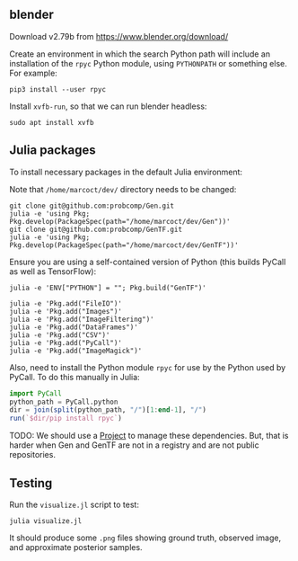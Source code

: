 ## blender

Download v2.79b from https://www.blender.org/download/

Create an environment in which the search Python path will include an installation of the `rpyc` Python module, using `PYTHONPATH` or something else.
For example:
```
pip3 install --user rpyc
```

Install `xvfb-run`, so that we can run blender headless:
```
sudo apt install xvfb
```

## Julia packages

To install necessary packages in the default Julia environment:

Note that `/home/marcoct/dev/` directory needs to be changed:
```
git clone git@github.com:probcomp/Gen.git
julia -e 'using Pkg; Pkg.develop(PackageSpec(path="/home/marcoct/dev/Gen"))'
git clone git@github.com:probcomp/GenTF.git
julia -e 'using Pkg; Pkg.develop(PackageSpec(path="/home/marcoct/dev/GenTF"))'
```

Ensure you are using a self-contained version of Python (this builds PyCall as well as TensorFlow):
```
julia -e 'ENV["PYTHON"] = ""; Pkg.build("GenTF")'
```

```
julia -e 'Pkg.add("FileIO")'
julia -e 'Pkg.add("Images")'
julia -e 'Pkg.add("ImageFiltering")'
julia -e 'Pkg.add("DataFrames")'
julia -e 'Pkg.add("CSV")'
julia -e 'Pkg.add("PyCall")'
julia -e 'Pkg.add("ImageMagick")'
```

Also, need to install the Python module `rpyc` for use by the Python used by PyCall.
To do this manually in Julia:
```julia
import PyCall
python_path = PyCall.python
dir = join(split(python_path, "/")[1:end-1], "/")
run(`$dir/pip install rpyc`)
```

TODO: We should use a [Project](https://docs.julialang.org/en/v1/stdlib/Pkg/) to manage these dependencies.
But, that is harder when Gen and GenTF are not in a registry and are not public repositories.

## Testing

Run the `visualize.jl` script to test:
```
julia visualize.jl
```

It should produce some `.png` files showing ground truth, observed image, and approximate posterior samples.
